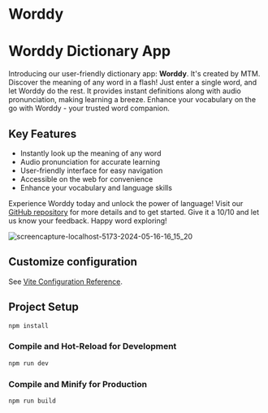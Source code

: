 # Worddy
# Worddy Dictionary App

Introducing our user-friendly dictionary app: **Worddy**. It's created by MTM. Discover the meaning of any word in a flash! Just enter a single word, and let Worddy do the rest. It provides instant definitions along with audio pronunciation, making learning a breeze. Enhance your vocabulary on the go with Worddy - your trusted word companion.

## Key Features

- Instantly look up the meaning of any word
- Audio pronunciation for accurate learning
- User-friendly interface for easy navigation
- Accessible on the web for convenience
- Enhance your vocabulary and language skills

Experience Worddy today and unlock the power of language! Visit our [GitHub repository](https://github.com/Mohamed-Marsou/Worddy) for more details and to get started. Give it a 10/10 and let us know your feedback. Happy word exploring!

![screencapture-localhost-5173-2024-05-16-16_15_20](https://github.com/Mohamed-Marsou/Worddy/assets/108639018/e458af7d-bbdc-4f62-b7fa-0f221faf5d69)



## Customize configuration

See [Vite Configuration Reference](https://vitejs.dev/config/).

## Project Setup

```sh
npm install
```

### Compile and Hot-Reload for Development

```sh
npm run dev
```

### Compile and Minify for Production

```sh
npm run build
```

